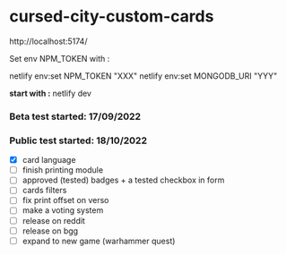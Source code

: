 # cursed-city-custom-cards

http://localhost:5174/

Set env NPM_TOKEN with :

netlify env:set NPM_TOKEN "XXX"
netlify env:set MONGODB_URI "YYY"

**start with :** netlify dev

### Beta test started: 17/09/2022

### Public test started: 18/10/2022

- [x] card language
- [ ] finish printing module
- [ ] approved (tested) badges + a tested checkbox in form
- [ ] cards filters
- [ ] fix print offset on verso
- [ ] make a voting system
- [ ] release on reddit
- [ ] release on bgg
- [ ] expand to new game (warhammer quest)

